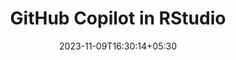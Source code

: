 ---
title: "GitHub Copilot in RStudio"
date: 2023-11-09T16:30:14+05:30
draft: false
weight: 1
indexPage: "github-copilot-in-rstudio"
description: "Learning what GitHub Copilot is, how and why it can be used"
---